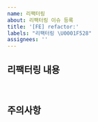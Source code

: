 ```yaml
---
name: 리팩터링
about: 리팩터링 이슈 등록
title: '[FE] refactor:'
labels: "리팩터링 \U0001F528"
assignees: ''
---
```


## 리팩터링 내용

<br/>

## 주의사항
